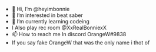 - 👋 Hi, I’m @heyimbonnie
- 👀 I’m interested in beat saber
- 🌱 I’m currently learning codeing
- I Also play rec room @XxRealBonniexX
- 📫 How to reach me In discord OrangeW#9838
- If you say fake OrangeW that was the only name i thot of

<!---
heyimbonnie/heyimbonnie is a ✨ special ✨ repository because its `README.md` (this file) appears on your GitHub profile.
You can click the Preview link to take a look at your changes.
--->
